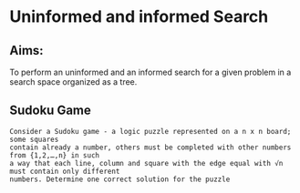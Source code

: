 # Uninformed and informed Search

## Aims:

To perform an uninformed and an informed search for a given problem in a search space
organized as a tree.


## Sudoku Game

    Consider a Sudoku game - a logic puzzle represented on a n x n board; some squares
    contain already a number, others must be completed with other numbers from {1,2,…,n} in such
    a way that each line, column and square with the edge equal with √n must contain only different
    numbers. Determine one correct solution for the puzzle
